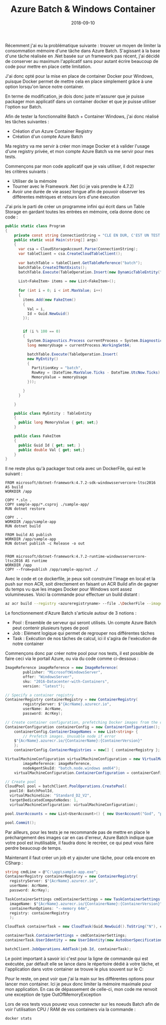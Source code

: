 ﻿---
layout: post
title: Azure Batch & Windows Container
date: 2018-09-10
categories: [ "Batch", "Container" ]
---

Récemment j'ai eu la problématique suivante : trouver un moyen de limiter la consommation mémoire d'une tâche dans Azure Batch. S'agissant à la base d'une tâche réalisée en .Net basée sur un framework pas récent, j'ai décidé de conserver au maximum l'applicatif sans pour autant écrire beaucoup de code pour mettre en place cette limitation. 

J'ai  donc opté pour la mise en place de container Docker pour Windows, puisque Docker permet de mettre cela en place simplement grâce à une option lorsqu'on lance notre container.

En terme de modification, je dois donc juste m'assurer que je puisse packager mon applicatif dans un container docker et que je puisse utiliser l'option sur Batch. 

Afin de tester la fonctionnalité Batch + Container Windows, j'ai donc réalisé les tâches suivantes : 

- Création d'un Azure Container Registry
- Création d'un compte Azure Batch

Ma registry va me servir à créer mon image Docker et à valider l'usage d'une registry privée, et mon compte Azure Batch va me servir pour mes tests. 

Commençons par mon code applicatif que je vais utiliser, il doit respecter les critères suivants : 
* Utiliser de la mémoire
* Tourner avec le Framework .Net (ici je vais prendre le 4.7.2)
* Avoir une durée de vie assez longue afin de pouvoir observer les différentes métriques et retours lors d'une éxecution

J'ai pris le parti de créer un programme infini qui écrit dans un Table Storage en gardant toutes les entrées en mémoire, cela donne donc ce code :

```csharp
public static class Program
{
    private const string ConnectionString = "CLE EN DUR, C'EST UN TEST DE HAUT VOL";
    public static void Main(string[] args) 
    {
      var csa = CloudStorageAccount.Parse(ConnectionString);
      var tableClient = csa.CreateCloudTableClient();
      
      var batchTable = tableClient.GetTableReference("batch");
      batchTable.CreateIfNotExists(); 
      batchTable.Execute(TableOperation.Insert(new DynamicTableEntity("batch", (DateTime.MaxValue.Ticks - DateTime.UtcNow.Ticks).ToString()))); 
    	
      List<FakeItem> items = new List<FakeItem>(); 
	
      for (int i = 0; i < int.MaxValue; i++)
      {
        items.Add(new FakeItem()
        {
          Val = i,
          Id = Guid.NewGuid()
        });


        if (i % 100 == 0)
        {
          System.Diagnostics.Process currentProcess = System.Diagnostics.Process.GetCurrentProcess();
          long memoryUsage = currentProcess.WorkingSet64;

          batchTable.Execute(TableOperation.Insert(
          new MyEntity()
          {
            PartitionKey = "batch",
            RowKey = (DateTime.MaxValue.Ticks - DateTime.UtcNow.Ticks).ToString(),
            MemoryValue = memoryUsage
          }));

        }
      }

    }

    public class MyEntity : TableEntity
    {
      public long MemoryValue { get; set;}
    }

    public class FakeItem
    {
      public Guid Id { get; set; }
      public double Val { get; set;}
    }
}
```

Il ne reste plus qu'à packager tout cela avec un DockerFile, qui est le suivant : 

```docker
FROM microsoft/dotnet-framework:4.7.2-sdk-windowsservercore-ltsc2016 AS build
WORKDIR /app

COPY *.sln .
COPY sample-app/*.csproj ./sample-app/
RUN dotnet restore

COPY . .
WORKDIR /app/sample-app
RUN dotnet build

FROM build AS publish
WORKDIR /app/sample-app
RUN dotnet publish -c Release -o out


FROM microsoft/dotnet-framework:4.7.2-runtime-windowsservercore-ltsc2016 AS runtime
WORKDIR /app
COPY --from=publish /app/sample-app/out ./
```

Avec le code et ce dockerfile, je peux soit construire l'image en local et la push sur mon ACR, soit directement en faisant un ACR Build afin de gagner du temps vu que les images Docker pour Windows sont assez volumineuses. 
Voici la commande pour effectuer un build distant : 

```bash
az acr build --registry <azureregistryname> --file .\DockerFile --image <appname> --os windows .
```

Le fonctionnement d'Azure Batch s'articule autour de 3 notions : 
 
* Pool : Ensemble de serveur qui seront utilisés. Un compte Azure Batch peut contenir plusieurs types de pool 
* Job : Elément logique qui permet de regrouper nos différentes tâches
* Task : Exécution de nos tâches de calcul, ici il s'agira de l'exécution de notre container

Commençons donc par créer notre pool pour nos tests, il est possible de faire ceci via le portail Azure, ou via du code comme ci-dessous :

```csharp
ImageReference imageReference = new ImageReference(
		publisher: "MicrosoftWindowsServer",
		offer: "WindowsServer",
		sku: "2016-Datacenter-with-Containers",
		version: "latest");

// Specify a container registry
ContainerRegistry containerRegistry = new ContainerRegistry(
		registryServer: $"{AcrName}.azurecr.io",
		userName: AcrName,
		password: AcrKey);

// Create container configuration, prefetching Docker images from the container registry
ContainerConfiguration containerConfig = new ContainerConfiguration();
	containerConfig.ContainerImageNames = new List<string> {
		// Prefetch images. Unusable node if error
    $"{AcrName}.azurecr.io/{ContainerName}:{ContainerVersion}"
	};
	containerConfig.ContainerRegistries = new[] { containerRegistry };

VirtualMachineConfiguration virtualMachineConfiguration = new VirtualMachineConfiguration(
		imageReference: imageReference,
		nodeAgentSkuId: "batch.node.windows amd64");
	virtualMachineConfiguration.ContainerConfiguration = containerConfig;

// Create pool
CloudPool pool = batchClient.PoolOperations.CreatePool(
  poolId: BatchPoolId,
  virtualMachineSize: "Standard_D2_V2",
  targetDedicatedComputeNodes: 1,
  virtualMachineConfiguration: virtualMachineConfiguration);

pool.UserAccounts = new List<UserAccount>() { new UserAccount("God", "pwdtopsecure", ElevationLevel.Admin) }; 

pool.Commit();
```

Par ailleurs, pour les tests je ne recommande pas de mettre en place le préchargement des images car en cas d'erreur, Azure Batch indique que votre pool est inutilisable, il faudra donc le recréer, ce qui peut vous faire perdre beaucoup de temps. 

Maintenant il faut créer un job et y ajouter une tâche, pour cela encore en CSharp : 

```csharp
string cmdLine = @"C:\app\sample-app.exe";
ContainerRegistry containerRegistry = new ContainerRegistry(
  registryServer: $"{AcrName}.azurecr.io",
  userName: AcrName,
  password: AcrKey);

TaskContainerSettings cmdContainerSettings = new TaskContainerSettings(
  imageName: $"{AcrName}.azurecr.io/{ContainerName}:{ContainerVersion}",
  containerRunOptions: "--memory 64m",
  registry: containerRegistry
  );

CloudTask containerTask = new CloudTask(Guid.NewGuid().ToString("N"), cmdLine);

containerTask.ContainerSettings = cmdContainerSettings;
containerTask.UserIdentity = new UserIdentity(new AutoUserSpecification(elevationLevel: ElevationLevel.Admin, scope: AutoUserScope.Pool));

batchClient.JobOperations.AddTask(job.Id, containerTask);
```

Le point important à savoir ici c'est pour la ligne de commande qui est exécutée, par défault elle se lance dans le répertoire dédié à votre tâche, et l'application dans votre container se trouve le plus souvent sur le C: 

Pour le reste, on peut voir que j'ai la main sur les différentes options pour lancer mon container. Ici je peux donc limiter la mémoire maximale pour mon application. En cas de dépassement de celle-ci, mon code me renvoit une exception de type OutOfMemoryException

Lors de vos tests vous pouvez vous connecter sur les noeuds Batch afin de voir l'utilisation CPU / RAM de vos containers via la commande : 

```bash
docker stats
```

